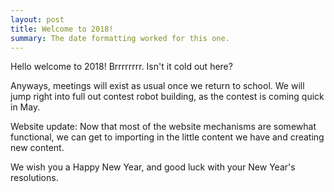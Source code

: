 ```yaml
---
layout: post
title: Welcome to 2018!
summary: The date formatting worked for this one.
---
```

Hello welcome to 2018!
Brrrrrrrr. Isn't it cold out here?

Anyways, meetings will exist as usual once we return to school. We will jump right into full out contest robot building, as the contest is coming quick in May. 

Website update: Now that most of the website mechanisms are somewhat functional, we can get to importing in the little content we have and creating new content.

We wish you a Happy New Year, and good luck with your New Year's resolutions.
